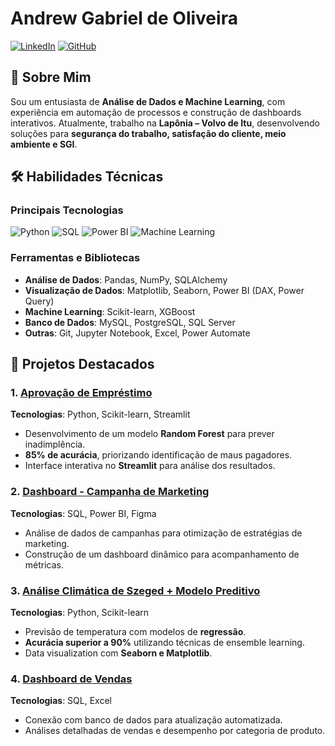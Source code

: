 # Andrew Gabriel de Oliveira

[![LinkedIn](https://img.shields.io/badge/LinkedIn-0077B5?style=for-the-badge&logo=linkedin&logoColor=white)](https://www.linkedin.com/in/seu-linkedin)
[![GitHub](https://img.shields.io/badge/GitHub-100000?style=for-the-badge&logo=github&logoColor=white)](https://github.com/seu-github)

## 🚀 Sobre Mim

Sou um entusiasta de **Análise de Dados e Machine Learning**, com experiência em automação de processos e construção de dashboards interativos. Atualmente, trabalho na **Lapônia – Volvo de Itu**, desenvolvendo soluções para **segurança do trabalho, satisfação do cliente, meio ambiente e SGI**.

## 🛠 Habilidades Técnicas

### **Principais Tecnologias**
![Python](https://img.shields.io/badge/Python-3776AB?style=for-the-badge&logo=python&logoColor=white)
![SQL](https://img.shields.io/badge/SQL-4479A1?style=for-the-badge&logo=postgresql&logoColor=white)
![Power BI](https://img.shields.io/badge/Power_BI-F2C811?style=for-the-badge&logo=powerbi&logoColor=black)
![Machine Learning](https://img.shields.io/badge/Machine_Learning-01D277?style=for-the-badge&logo=scikitlearn&logoColor=white)

### **Ferramentas e Bibliotecas**
- **Análise de Dados**: Pandas, NumPy, SQLAlchemy
- **Visualização de Dados**: Matplotlib, Seaborn, Power BI (DAX, Power Query)
- **Machine Learning**: Scikit-learn, XGBoost
- **Banco de Dados**: MySQL, PostgreSQL, SQL Server
- **Outras**: Git, Jupyter Notebook, Excel, Power Automate

## 📂 Projetos Destacados

### 1. [Aprovação de Empréstimo](https://github.com/andrewgabr/aprovacao-emprestimo-ML)
**Tecnologias**: Python, Scikit-learn, Streamlit
- Desenvolvimento de um modelo **Random Forest** para prever inadimplência.
- **85% de acurácia**, priorizando identificação de maus pagadores.
- Interface interativa no **Streamlit** para análise dos resultados.

### 2. [Dashboard - Campanha de Marketing](https://github.com/andrewgabr/Campanha_Marketing-Dashboard)
**Tecnologias**: SQL, Power BI, Figma
- Análise de dados de campanhas para otimização de estratégias de marketing.
- Construção de um dashboard dinâmico para acompanhamento de métricas.

### 3. [Análise Climática de Szeged + Modelo Preditivo](https://github.com/andrewgabr/Analise_Climatica_Szeged-Regressao)
**Tecnologias**: Python, Scikit-learn
- Previsão de temperatura com modelos de **regressão**.
- **Acurácia superior a 90%** utilizando técnicas de ensemble learning.
- Data visualization com **Seaborn e Matplotlib**.

### 4. [Dashboard de Vendas](https://github.com/andrewgabr/DashBoard_vendas)
**Tecnologias**: SQL, Excel
- Conexão com banco de dados para atualização automatizada.
- Análises detalhadas de vendas e desempenho por categoria de produto.





